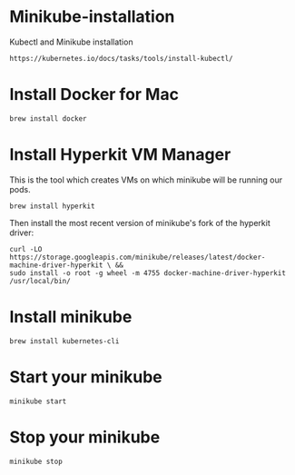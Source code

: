 # Minikube-installation
 
 Kubectl  and Minikube installation
```
https://kubernetes.io/docs/tasks/tools/install-kubectl/
```

# Install Docker for Mac
```
brew install docker
```
# Install Hyperkit VM Manager
This is the tool which creates VMs on which minikube will be running our pods.
```
brew install hyperkit
```
Then install the most recent version of minikube's fork of the hyperkit driver:
```
curl -LO https://storage.googleapis.com/minikube/releases/latest/docker-machine-driver-hyperkit \ && 
sudo install -o root -g wheel -m 4755 docker-machine-driver-hyperkit /usr/local/bin/
```

# Install minikube
```
brew install kubernetes-cli
```

# Start your minikube
```
minikube start
```
# Stop your minikube
```
minikube stop
```
